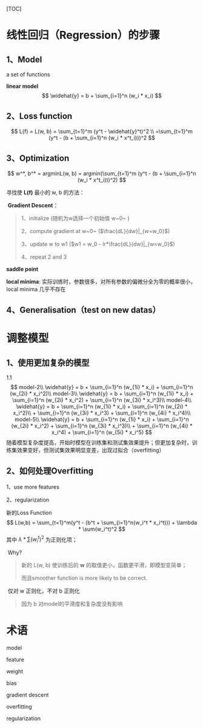 [TOC]



# 线性回归（Regression）的步骤

## 1、Model

a set of functions

**linear model**
$$
\widehat{y} = b + \sum_{i=1}^n (w_i * x_i)
$$

## 2、Loss function

$$
L(f) = L(w, b) = \sum_{t=1}^m (y^t - \widehat{y}^t)^2 \\
=\sum_{t=1}^m (y^t - (b + \sum_{i=1}^n (w_i * x^t_i)))^2
$$

## 3、Optimization

$$
w^*, b^* = argminL(w, b) = argmin(\sum_{t=1}^m (y^t - (b + \sum_{i=1}^n (w_i * x^t_i)))^2)
$$

寻找使 **L(f)** 最小的 w, b 的方法：

​	**Gradient Descent**：

> 1、initialize (随机为w选择一个初始值 w~0~ )
>
> 2、compute gradient at w~0~ ($\frac{dL}{dw}|_{w=w_0}$)
>
> 3、update w to w1 ($w1 = w_0 - lr*\frac{dL}{dw}|_{w=w_0}$)
>
> 4、repeat 2 and 3

**saddle point** 

**local minima**: 实际训练时，参数很多，对所有参数的偏微分全为零的概率很小，local minima 几乎不存在

## 4、Generalisation（test on new datas）



# 调整模型

## 1、使用更加复杂的模型

1.1 
$$
model-2\\
\widehat{y} = b + \sum_{i=1}^n (w_{1i} * x_i) + \sum_{i=1}^n (w_{2i} * x_i^2)\\
model-3\\
\widehat{y} = b + \sum_{i=1}^n (w_{1i} * x_i) + \sum_{i=1}^n (w_{2i} * x_i^2) + \sum_{i=1}^n (w_{3i} * x_i^3)\\
model-4\\
\widehat{y} = b + \sum_{i=1}^n (w_{1i} * x_i) + \sum_{i=1}^n (w_{2i} * x_i^2)\\ + \sum_{i=1}^n (w_{3i} * x_i^3) + \sum_{i=1}^n (w_{4i} * x_i^4)\\
model-5\\
\widehat{y} = b + \sum_{i=1}^n (w_{1i} * x_i) + \sum_{i=1}^n (w_{2i} * x_i^2) + \sum_{i=1}^n (w_{3i} * x_i^3)\\ + \sum_{i=1}^n (w_{4i} * x_i^4) + \sum_{i=1}^n (w_{5i} * x_i^5)
$$
随着模型复杂度提高，开始时模型在训练集和测试集效果提升；但更加复杂时，训练集效果变好，但测试集效果明显变差，出现过拟合（overfitting）

## 2、如何处理Overfitting

1、use more features

2、regularization

新的Loss Function
$$
L(w,b) = \sum_{t=1}^m(y^t - (b^t + \sum_{i=1}^n(w_i^t * x_i^t))) + \lambda * \sum(w_i^t)^2
$$
其中 $\lambda * \sum(w_i^t)^2$ 为正则化项；

​		Why?   

> 新的 L(w, b) 使训练后的 **w** 的取值更小，函数更平滑，即模型变简单；
>
> 而且smoother function is more likely to be correct.

​		仅对 w 正则化，不对 b 正则化

> 因为 b 对model的平滑度和复杂度没有影响





# 术语

model

feature

weight

bias

gradient descent

overfitting

regularization 













